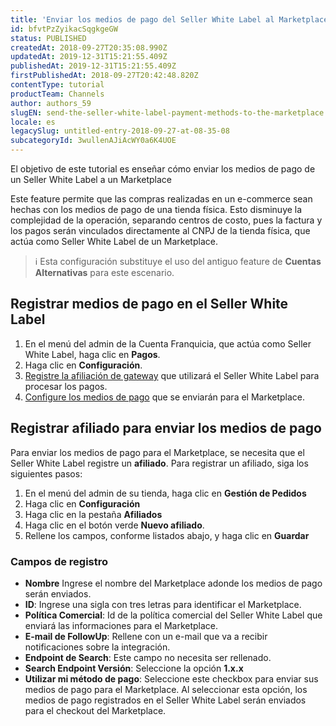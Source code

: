 ```yaml
---
title: 'Enviar los medios de pago del Seller White Label al Marketplace'
id: bfvtPzZyikacSqgkgeGW
status: PUBLISHED
createdAt: 2018-09-27T20:35:08.990Z
updatedAt: 2019-12-31T15:21:55.409Z
publishedAt: 2019-12-31T15:21:55.409Z
firstPublishedAt: 2018-09-27T20:42:48.820Z
contentType: tutorial
productTeam: Channels
author: authors_59
slugEN: send-the-seller-white-label-payment-methods-to-the-marketplace
locale: es
legacySlug: untitled-entry-2018-09-27-at-08-35-08
subcategoryId: 3wullenAJiAcWY0a6K4UOE
---
```


El objetivo de este tutorial es enseñar cómo enviar los medios de pago de un Seller White Label a un Marketplace 

Este feature permite que las compras realizadas en un e-commerce sean hechas con los medios de pago de una tienda física. Esto disminuye la complejidad de la operación, separando centros de costo, pues la factura y los pagos serán vinculados directamente al CNPJ de la tienda física, que actúa como Seller White Label de un Marketplace.

>ℹ️ Esta configuración substituye el uso del antiguo feature de **Cuentas Alternativas** para este escenario.

## Registrar medios de pago en el Seller White Label

1. En el menú del admin de la Cuenta Franquicia, que actúa como Seller White Label, haga clic en __Pagos__.
2. Haga clic en __Configuración__.
3. [Registre la afiliación de gateway](/es/tutorial/afiliaciones-de-gateway) que utilizará el Seller White Label para procesar los pagos.
4. [Configure los medios de pago](/es/tutorial/condiciones-de-pago) que se enviarán para el Marketplace.

## Registrar afiliado para enviar los medios de pago

Para enviar los medios de pago para el Marketplace, se necesita que el Seller White Label registre un __afiliado__. Para registrar un afiliado, siga los siguientes pasos:

1. En el menú del admin de su tienda, haga clic en __Gestión de Pedidos__
2. Haga clic en __Configuración__
3. Haga clic en la pestaña __Afiliados__
4. Haga clic en el botón verde **Nuevo afiliado**.
5. Rellene los campos, conforme listados abajo, y haga clic en __Guardar__

### Campos de registro

- __Nombre__ Ingrese el nombre del Marketplace adonde los medios de pago serán enviados.
- __ID__: Ingrese una sigla con tres letras para identificar el Marketplace.
- __Política Comercial__: Id de la política comercial del Seller White Label que enviará las informaciones para el Marketplace.
- __E-mail de FollowUp__: Rellene con un e-mail que va a recibir notificaciones sobre la integración.
- __Endpoint de Search__: Este campo no necesita ser rellenado. 
- __Search Endpoint Versión__: Seleccione la opción __1.x.x__
- __Utilizar mi método de pago__: Seleccione este checkbox para enviar sus medios de pago para el Marketplace. Al seleccionar esta opción, los medios de pago registrados en el Seller White Label serán enviados para el checkout del Marketplace.

